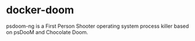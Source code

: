 # docker-doom
psdoom-ng is a First Person Shooter operating system process killer based on psDooM and Chocolate Doom.


